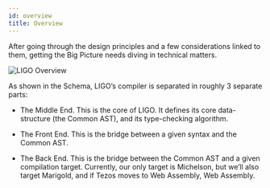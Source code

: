```yaml
---
id: overview
title: Overview
---
```


After going through the design principles and a few considerations linked to them, getting the Big Picture needs diving in technical matters.

![LIGO Overview](/img/languages/ligo/big-picture-overview.png)

As shown in the Schema, LIGO’s compiler is separated in roughly 3 separate parts:

- The Middle End. This is the core of LIGO. It defines its core data-structure (the Common AST), and its type-checking algorithm.

- The Front End. This is the bridge between a given syntax and the Common AST.

- The Back End. This is the bridge between the Common AST and a given compilation target. Currently, our only target is Michelson, but we’ll also target Marigold, and if Tezos moves to Web Assembly, Web Assembly.
